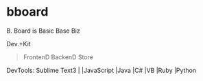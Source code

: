 # bboard
B. Board is Basic Base Biz

Dev.+Kit

>FrontenD
>BackenD
>Store

DevTools: Sublime Text3
|
|JavaScript
|Java
|C#
|VB
|Ruby
|Python
